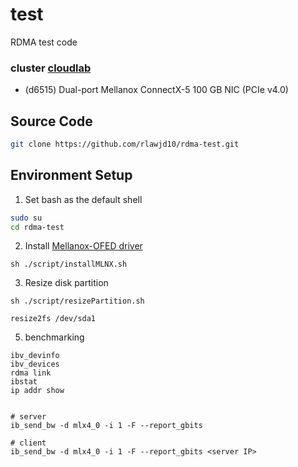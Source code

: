 # test
RDMA test code

### cluster [cloudlab](https://docs.cloudlab.us/hardware.html#%28part._apt-cluster%29)

- (d6515) Dual-port Mellanox ConnectX-5 100 GB NIC (PCIe v4.0)

## Source Code
```bash
git clone https://github.com/rlawjd10/rdma-test.git
```
## Environment Setup
1. Set bash as the default shell
```bash
sudo su
cd rdma-test
```
2. Install [Mellanox-OFED driver](https://network.nvidia.com/products/infiniband-drivers/linux/mlnx_ofed/)
```
sh ./script/installMLNX.sh
```
3. Resize disk partition
```
sh ./script/resizePartition.sh
```
```
resize2fs /dev/sda1
```
5. benchmarking
```
ibv_devinfo
ibv_devices
rdma link
ibstat
ip addr show


# server
ib_send_bw -d mlx4_0 -i 1 -F --report_gbits

# client
ib_send_bw -d mlx4_0 -i 1 -F --report_gbits <server IP>
```
